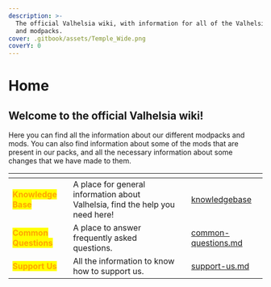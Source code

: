 ```yaml
---
description: >-
  The official Valhelsia wiki, with information for all of the Valhelsia mods
  and modpacks.
cover: .gitbook/assets/Temple_Wide.png
coverY: 0
---
```


# Home

## Welcome to the official Valhelsia wiki!

Here you can find all the information about our different modpacks and mods. You can also find information about some of the mods that are present in our packs, and all the necessary information about some changes that we have made to them.



<table data-view="cards"><thead><tr><th></th><th></th><th data-hidden></th><th data-hidden data-card-target data-type="content-ref"></th></tr></thead><tbody><tr><td><mark style="color:orange;"><strong>Knowledge Base</strong></mark></td><td>A place for general information about Valhelsia, find the help you need here!</td><td></td><td><a href="navigation/knowledgebase/">knowledgebase</a></td></tr><tr><td><mark style="color:orange;"><strong>Common Questions</strong></mark></td><td>A place to answer frequently asked questions.</td><td></td><td><a href="navigation/common-questions.md">common-questions.md</a></td></tr><tr><td><mark style="color:orange;"><strong>Support Us</strong></mark></td><td>All the information to know how to support us.</td><td></td><td><a href="support-us.md">support-us.md</a></td></tr></tbody></table>
